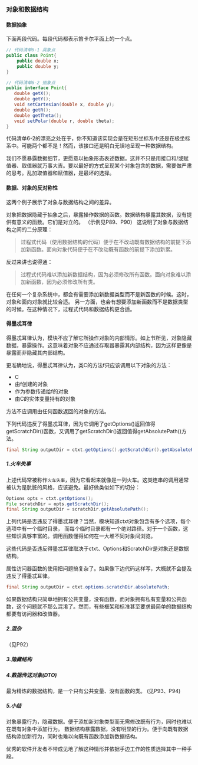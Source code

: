 ### 对象和数据结构
#### 数据抽象
下面两段代码。每段代码都表示笛卡尔平面上的一个点。
```java
// 代码清单6-1 具象点
public class Point{
    public double x;
    public double y;
}
```
```java
// 代码清单6-2 抽象点
public interface Point{
   double getX();
   double getY();
   void setCartesian(double x, double y);
   double getR();
   double getTheta();
   void setPolar(double r, double theta);
}
```
代码清单6-2的漂亮之处在于，你不知道该实现会是在矩形坐标系中还是在极坐标系中。可能两个都不是！然而，该接口还是明白无误地呈现一种数据结构。

我们不愿暴露数据细节，更愿意以抽象形态表述数据。这并不只是用接口和/或赋值器、取值器就万事大吉。要以最好的方式呈现某个对象包含的数据，需要做严肃的思考。乱加取值器和赋值器，是最坏的选择。

#### 数据、对象的反对称性
这两个例子展示了对象与数据结构之间的差异。

对象把数据隐藏于抽象之后，暴露操作数据的函数。数据结构暴露其数据，没有提供有意义的函数。它们是对立的。
（示例见P89、P90）
这说明了对象与数据结构之间的二分原理：

>过程式代码（使用数据结构的代码）便于在不改动既有数据结构的前提下添加新函数。面向对象代码便于在不改动既有函数的前提下添加新累。

反过来讲也说得通：
>过程式代码难以添加新数据结构，因为必须修改所有函数。面向对象难以添加新函数，因为必须修改所有类。

在任何一个复杂系统中，都会有需要添加新数据类型而不是新函数的时候。这时，对象和面向对象就比较合适。
另一方面，也会有想要添加新函数而不是数据类型的时候。在这种情况下，过程式代码和数据结构更合适。

#### 得墨忒耳律
得墨忒耳律认为，模块不应了解它所操作对象的内部情形。如上节所见，对象隐藏数据，暴露操作。这意味着对象不应通过存取器暴露其内部结构，因为这样更像是暴露而非隐藏其内部结构。

更准确地说，得墨忒耳律认为，类C的方法f只应该调用以下对象的方法：
- C
- 由f创建的对象
- 作为参数传递给f的对象
- 由C的实体变量持有的对象

方法不应调用由任何函数返回的对象的方法。

下列代码违反了得墨忒耳律，因为它调用了getOptions()返回值得getScratchDir()函数，又调用了getScratchDir()返回值得getAbsolutePath()方法。

```java
final String outputDir = ctxt.getOptions().getScratchDir().getAbsolutePath();
```

##### 1.火车失事
上述代码常被称作`火车失事`，因为它看起来就像是一列火车。这类连串的调用通常被认为是肮脏的风格，应该避免。最好做类似如下的切分：
```java
Options opts = ctxt.getOptions();
File scratchDir = opts.getScratchDir();
final String outputDir = scratchDir.getAbsolutePath(); 
```
上列代码是否违反了得墨忒耳律？当然，模块知道ctxt对象包含有多个选项，每个选项中有一个临时目录， 而每个临时目录都有一个绝对路径。对于一个函数，这些知识真够丰富的。调用函数懂得如何在一大堆不同对象间浏览。

这些代码是否违反得墨忒耳律取决于ctxt、Options和ScratchDir是对象还是数据结构。

属性访问器函数的使用把问题搞复杂了。如果像下边代码这样写，大概就不会提及违反了得墨忒耳律。
```java
final String outputDir = ctxt.options.scratchDir.absolutePath;
```

如果数据结构只简单地拥有公共变量，没有函数，而对象拥有私有变量和公共函数，这个问题就不那么混淆了。然而，有些框架和标准甚至要求最简单的数据结构都要有访问器和改值器。

##### 2.混杂
（见P92）

##### 3.隐藏结构
##### 4.数据传送对象(DTO)
最为精炼的数据结构，是一个只有公共变量、没有函数的类。
(见P93、P94)

##### 5.小结
对象暴露行为，隐藏数据。便于添加新对象类型而无需修改既有行为，同时也难以在既有对象中添加行为。
数据结构暴露数据，没有明显的行为。便于向既有数据结构添加新行为，同时也难以向既有函数添加新数据结构。

优秀的软件开发者不带成见地了解这种情形并依据手边工作的性质选择其中一种手段。